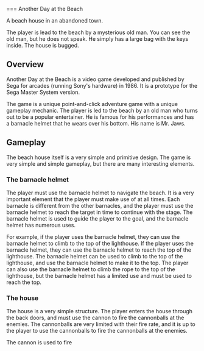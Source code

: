 
===
Another Day at the Beach

A beach house in an abandoned town.

The player is lead to the beach by a mysterious old man. You can see the old man, but he does not speak. He simply has a large bag with the keys inside. The house is bugged.

## Overview

Another Day at the Beach is a video game developed and published by Sega for arcades (running Sony's hardware) in 1986. It is a prototype for the Sega Master System version.

The game is a unique point-and-click adventure game with a unique gameplay mechanic. The player is led to the beach by an old man who turns out to be a popular entertainer. He is famous for his performances and has a barnacle helmet that he wears over his bottom. His name is Mr. Jaws.

## Gameplay

The beach house itself is a very simple and primitive design. The game is very simple and simple gameplay, but there are many interesting elements.

### The barnacle helmet

The player must use the barnacle helmet to navigate the beach. It is a very important element that the player must make use of at all times. Each barnacle is different from the other barnacles, and the player must use the barnacle helmet to reach the target in time to continue with the stage. The barnacle helmet is used to guide the player to the goal, and the barnacle helmet has numerous uses.

For example, if the player uses the barnacle helmet, they can use the barnacle helmet to climb to the top of the lighthouse. If the player uses the barnacle helmet, they can use the barnacle helmet to reach the top of the lighthouse. The barnacle helmet can be used to climb to the top of the lighthouse, and use the barnacle helmet to make it to the top. The player can also use the barnacle helmet to climb the rope to the top of the lighthouse, but the barnacle helmet has a limited use and must be used to reach the top.

### The house

The house is a very simple structure. The player enters the house through the back doors, and must use the cannon to fire the cannonballs at the enemies. The cannonballs are very limited with their fire rate, and it is up to the player to use the cannonballs to fire the cannonballs at the enemies.

The cannon is used to fire
